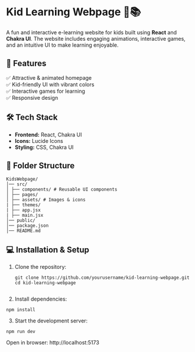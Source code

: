 # Kid Learning Webpage 🎨📚  

A fun and interactive e-learning website for kids built using **React** and **Chakra UI**. The website includes engaging animations, interactive games, and an intuitive UI to make learning enjoyable.  

## 🚀 Features  

✅ Attractive & animated homepage  
✅ Kid-friendly UI with vibrant colors  
✅ Interactive games for learning  
✅ Responsive design  

## 🛠 Tech Stack  

- **Frontend:** React, Chakra UI  
- **Icons:** Lucide Icons  
- **Styling:** CSS, Chakra UI  

## 📂 Folder Structure  
```
KidsWebpage/ 
│── src/ 
│ ├── components/ # Reusable UI components 
│ ├── pages/
│ ├── assets/ # Images & icons
| ├── themes/
| ├── app.jsx
| ├── main.jsx
│── public/
│── package.json
│── README.md
```
## 💻 Installation & Setup  

1. Clone the repository:  
   ```
   git clone https://github.com/yourusername/kid-learning-webpage.git
   cd kid-learning-webpage


2. Install dependencies:
```
npm install
```

3. Start the development server:
```
npm run dev
```
Open in browser:
http://localhost:5173
